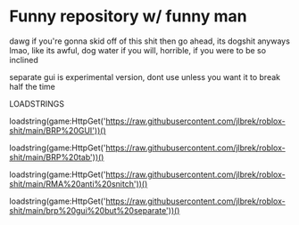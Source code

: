 # Funny repository w/ funny man
dawg if you're gonna skid off of this shit then go ahead, its dogshit anyways lmao,
like
its awful,
dog water
if you will,
horrible, if you were to be so inclined

separate gui is experimental version, dont use unless you want it to break half the time

LOADSTRINGS

loadstring(game:HttpGet('https://raw.githubusercontent.com/jlbrek/roblox-shit/main/BRP%20GUI'))()

loadstring(game:HttpGet('https://raw.githubusercontent.com/jlbrek/roblox-shit/main/BRP%20tab'))()

loadstring(game:HttpGet('https://raw.githubusercontent.com/jlbrek/roblox-shit/main/RMA%20anti%20snitch'))()

loadstring(game:HttpGet('https://raw.githubusercontent.com/jlbrek/roblox-shit/main/brp%20gui%20but%20separate'))()
